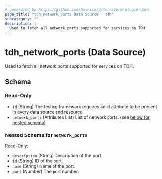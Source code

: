 ```yaml
---
# generated by https://github.com/hashicorp/terraform-plugin-docs
page_title: "tdh_network_ports Data Source - tdh"
subcategory: ""
description: |-
  Used to fetch all network ports supported for services on TDH.
---
```


# tdh_network_ports (Data Source)

Used to fetch all network ports supported for services on TDH.



<!-- schema generated by tfplugindocs -->
## Schema

### Read-Only

- `id` (String) The testing framework requires an id attribute to be present in every data source and resource.
- `network_ports` (Attributes List) List of network ports. (see [below for nested schema](#nestedatt--network_ports))

<a id="nestedatt--network_ports"></a>
### Nested Schema for `network_ports`

Read-Only:

- `description` (String) Description of the port.
- `id` (String) ID of the port.
- `name` (String) Name of the port.
- `port` (Number) The port number.


